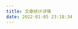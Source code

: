 ```yaml
---
title: 文章统计详情
date: 2022-01-05 23:18:34
---
```

<script src="https://cdn.jsdelivr.net/npm/echarts@4.9.0/dist/echarts.min.js"></script>

<!-- 文章发布时间统计图 -->
<div id="posts-chart" data-start="2021-10" style="height: 400px; padding: 0.5rem;"></div>
<!-- 文章标签统计图 -->
<div id="tags-chart" data-length="10" style="height: 400px; padding: 0.5rem; margin: 25px 0;"></div>
<!-- 文章分类统计图 -->
<div id="categories-chart" style="height: 400px; padding: 0.5rem;"></div>
